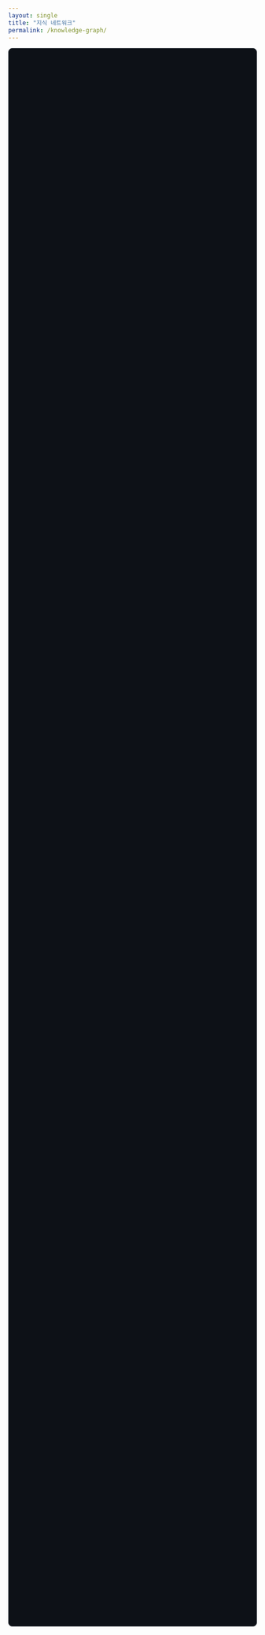 ```yaml
---
layout: single
title: "지식 네트워크"
permalink: /knowledge-graph/
---
```


<div id="graph-container" style="width: 100%; height: 80vh; background-color: #0d1117; border: 1px solid #30363d; border-radius: 8px;"></div>

<script type="text/javascript" src="https://unpkg.com/vis-network/standalone/umd/vis-network.min.js"></script>

<script type="text/javascript">
  document.addEventListener("DOMContentLoaded", function() {
    const container = document.getElementById('graph-container');

    // 그래프의 모양, 물리 효과 등 옵션을 설정합니다.
    const options = {
      groups: {
        tag: {
          color: { background: '#6A5ACD', border: '#9370DB' }, // 태그는 보라색 계열
          shape: 'dot',
          font: { color: '#ffffff' }
        },
        post: {
          color: { background: '#FFA500', border: '#FFDAB9' }, // 게시물은 주황색 계열
          shape: 'box', // 게시물은 사각형 모양
          font: { color: '#ffffff', size: 14 }
        }
      },
      nodes: {
        borderWidth: 2,
        scaling: {
          min: 15,
          max: 40
        },
        font: {
          size: 16,
          face: 'tahoma',
          strokeWidth: 3,
          strokeColor: '#0d1117'
        }
      },
      edges: {
        width: 1,
        color: { color: '#4B525B' },
        smooth: { type: 'continuous' }
      },
      physics: {
        enabled: true,
        solver: 'forceAtlas2Based',
        forceAtlas2Based: {
          gravitationalConstant: -150,
          centralGravity: 0.01,
          springLength: 250,
          avoidOverlap: 0.8
        }
      },
      interaction: {
        hover: true,
        tooltipDelay: 200
      }
    };

    // '게시물'과 '태그' 데이터가 모두 포함된 JSON 파일을 최상위 경로에서 불러옵니다.
    fetch('/graph-data.json')
      .then(response => response.json())
      .then(data => {
        // Vis.js 데이터 형식에 맞게 변환
        const graphData = {
          nodes: new vis.DataSet(data.nodes),
          edges: new vis.DataSet(data.edges)
        };
        
        // 네트워크(그래프)를 생성하고 화면에 그립니다.
        const network = new vis.Network(container, graphData, options);

        // 노드 클릭 이벤트를 수정하여 게시물과 태그를 구분합니다.
        network.on("click", function (params) {
          if (params.nodes.length > 0) {
            const nodeId = params.nodes[0];
            const node = graphData.nodes.get(nodeId); // 클릭한 노드의 전체 정보 가져오기

            if (node.group === 'post') {
              // 노드가 'post' 그룹이면 해당 게시물 URL로 이동
              window.open(node.id, '_blank');
            } else if (node.group === 'tag') {
              // 노드가 'tag' 그룹이면 해당 태그 페이지로 이동
              window.open(`/tags/#${node.id}`, '_blank');
            }
          }
        });
      })
      .catch(error => console.error('그래프 데이터를 불러오는 중 오류 발생:', error));
  });
</script>

